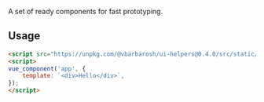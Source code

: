A set of ready components for fast prototyping.

## Usage

```html
<script src="https://unpkg.com/@vbarbarosh/ui-helpers@0.4.0/src/static/js/bundle.js"></script>
<script>
vue_component('app', {
    template: `<div>Hello</div>`,
});
</script>
```

